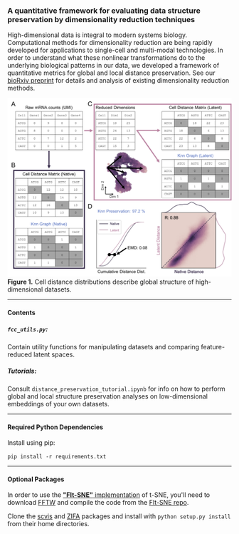 ### A quantitative framework for evaluating data structure preservation by dimensionality reduction techniques
High-dimensional data is integral to modern systems biology. Computational methods for dimensionality reduction are being rapidly developed for applications to single-cell and multi-modal technologies. In order to understand what these nonlinear transformations do to the underlying biological patterns in our data, we developed a framework of quantitative metrics for global and local distance preservation. See our [bioRxiv preprint](https://www.biorxiv.org/content/10.1101/684340v1) for details and analysis of existing dimensionality reduction methods.  

![alt text](dev/outputs/figure_1.png)
**Figure 1.** Cell distance distributions describe global structure of high-dimensional datasets.  

---
#### Contents
##### `fcc_utils.py`:
Contain utility functions for manipulating datasets and comparing feature-reduced latent spaces.   

##### Tutorials:
Consult `distance_preservation_tutorial.ipynb` for info on how to perform global and local structure preservation analyses on low-dimensional embeddings of your own datasets.  

---
#### Required Python Dependencies
Install using pip:  
```
pip install -r requirements.txt
```

---
#### Optional Packages
In order to use the [__"FIt-SNE"__ implementation](https://arxiv.org/abs/1712.09005) of t-SNE, you'll need to download [FFTW](http://www.fftw.org/) and compile the code from the [FIt-SNE repo](https://github.com/KlugerLab/FIt-SNE).  

Clone the [scvis](https://github.com/shahcompbio/scvis) and [ZIFA](https://github.com/epierson9/ZIFA) packages and install with `python setup.py install` from their home directories.  
